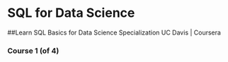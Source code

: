 # SQL for Data Science 
##Learn SQL Basics for Data Science Specialization UC Davis | Coursera
### Course 1 (of 4)
